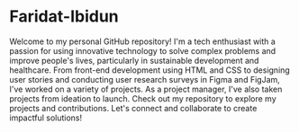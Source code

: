 # Faridat-Ibidun
Welcome to my personal GitHub repository! 
I'm a tech enthusiast with a passion for using innovative technology to solve complex problems and improve people's lives, particularly in sustainable development and healthcare. From front-end development using HTML and CSS to designing user stories and conducting user research surveys in Figma and FigJam, I've worked on a variety of projects. As a project manager, I've also taken projects from ideation to launch. Check out my repository to explore my projects and contributions. Let's connect and collaborate to create impactful solutions!
